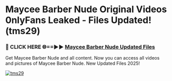 # Maycee Barber Nude Original Videos 0nlyFans Leaked - Files Updated! (tms29)

<h3>🔴 CLICK HERE 🌐==►► <a href="https://tinyurl.com/52m3yx9h" rel="nofollow">Maycee Barber Nude Updated Files</a></h3>

Get Maycee Barber Nude and all content. Now you can access all videos and pictures of Maycee Barber Nude. New Updated Files 2025!

[![tms29](https://i.imgur.com/TnHtlc8.gif)](https://tinyurl.com/52m3yx9h)
